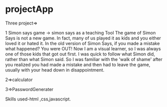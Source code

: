 # projectApp
Three project=>

1 Simon says game ->
simon says as a teaching Tool
The game of Simon Says is not a new game. In fact, many of us played it as kids and you either loved it or hated it.  In the old version of Simon Says, if you made a mistake what happened?  You were OUT!  Now I am a visual learner, so I was always one of those kids that got out first.  I was quick to follow what Simon did, rather than what Simon said.  So I was familiar with the 'walk of shame' after you realized you had made a mistake and then had to leave the game, usually with your head down in disappointment.

2=>calculator

3=>PasswordGenerater

Skills used-html ,css,javascript.
